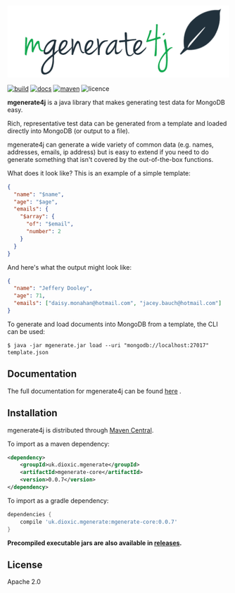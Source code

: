 <p align="center"><img src="docs/img/logo_text.png"></p>

[![build][build_badge]][build_url] [![docs][docs_badge]][gh-page] [![maven][maven_badge]][maven_url] ![licence][licence_badge]

**mgenerate4j** is a java library that makes generating test data for MongoDB easy.

Rich, representative test data can be generated from a template and loaded directly into MongoDB (or output to a file).

mgenerate4j can generate a wide variety of common data (e.g. names, addresses, emails, ip address) but is easy to extend if
you need to do generate something that isn't covered by the out-of-the-box functions. 

What does it look like? This is an example of a simple template:

```json
{
  "name": "$name",
  "age": "$age",
  "emails": {
    "$array": {
      "of": "$email",
      "number": 2
    } 
  }
}
``` 

And here's what the output might look like:

```json
{
  "name": "Jeffery Dooley",
  "age": 71,
  "emails": ["daisy.monahan@hotmail.com", "jacey.bauch@hotmail.com"]
}
```

To generate and load documents into MongoDB from a template, the CLI can be used:

```
$ java -jar mgenerate.jar load --uri "mongodb://localhost:27017" template.json
``` 

## Documentation

The full documentation for mgenerate4j can be found [here][gh-page] .

## Installation

mgenerate4j is distributed through [Maven Central][maven_url].

To import as a maven dependency:
```xml
<dependency>
    <groupId>uk.dioxic.mgenerate</groupId>
    <artifactId>mgenerate-core</artifactId>
    <version>0.0.7</version>
</dependency>
```

To import as a gradle dependency:
```groovy
dependencies {
    compile 'uk.dioxic.mgenerate:mgenerate-core:0.0.7'
}
```

**Precompiled executable jars are also available in [releases][releases].**

## License

Apache 2.0

[hack]:          http://hack
[bson-spec]:     http://bsonspec.org/spec.html
[docs_badge]:    https://github.com/dioxic/mgenerate4j/workflows/docs/badge.svg
[build_badge]:   https://github.com/dioxic/mgenerate4j/workflows/build/badge.svg
[maven_badge]:   https://img.shields.io/maven-central/v/uk.dioxic.mgenerate/mgenerate-bom
[travis_badge]:  https://api.travis-ci.org/dioxic/mgenerate4j.svg?branch=master
[licence_badge]: https://img.shields.io/hexpm/l/apa
[build_url]:     https://github.com/dioxic/mgenerate4j/actions?query=workflow%3A%22build%22
[travis_url]:    https://travis-ci.org/dioxic/mgenerate4j
[maven_url]:     https://search.maven.org/search?q=g:uk.dioxic.mgenerate
[releases]:      https://github.com/dioxic/mgenerate4j/releases/latest
[gh-page]:       https://dioxic.github.io/mgenerate4j/
